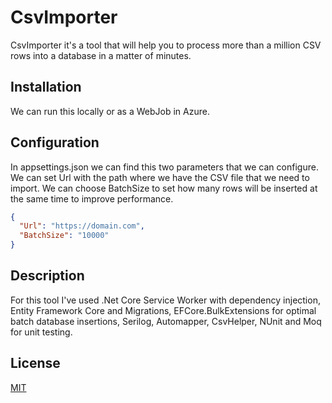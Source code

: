 # CsvImporter

CsvImporter it's a tool that will help you to process more than a million CSV rows into a database in a matter of minutes.

## Installation

We can run this locally or as a WebJob in Azure.

## Configuration
In appsettings.json we can find this two parameters that we can configure.
We can set Url with the path where we have the CSV file that we need to import.
We can choose BatchSize to set how many rows will be inserted at the same time to improve performance.
```json
{
  "Url": "https://domain.com",
  "BatchSize": "10000"
}
```

## Description
For this tool I've used .Net Core Service Worker with dependency injection, Entity Framework Core and Migrations, EFCore.BulkExtensions for optimal batch database insertions, Serilog, Automapper, CsvHelper, NUnit and Moq for unit testing.

## License
[MIT](https://choosealicense.com/licenses/mit/)